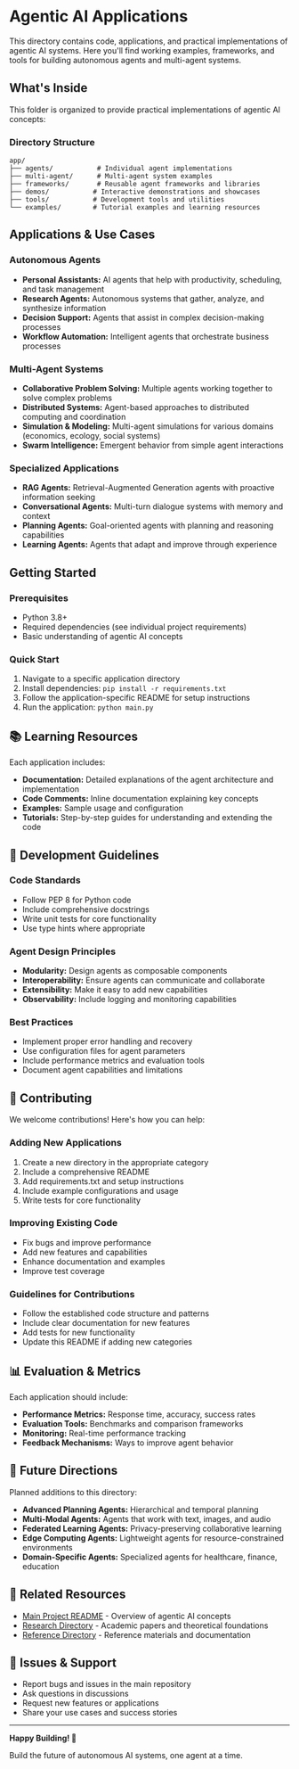 # Agentic AI Applications

This directory contains code, applications, and practical implementations of agentic AI systems. Here you'll find working examples, frameworks, and tools for building autonomous agents and multi-agent systems.

## What's Inside

This folder is organized to provide practical implementations of agentic AI concepts:

### Directory Structure

```
app/
├── agents/           # Individual agent implementations
├── multi-agent/      # Multi-agent system examples
├── frameworks/       # Reusable agent frameworks and libraries
├── demos/           # Interactive demonstrations and showcases
├── tools/           # Development tools and utilities
└── examples/        # Tutorial examples and learning resources
```

## Applications & Use Cases

### Autonomous Agents
- **Personal Assistants:** AI agents that help with productivity, scheduling, and task management
- **Research Agents:** Autonomous systems that gather, analyze, and synthesize information
- **Decision Support:** Agents that assist in complex decision-making processes
- **Workflow Automation:** Intelligent agents that orchestrate business processes

### Multi-Agent Systems
- **Collaborative Problem Solving:** Multiple agents working together to solve complex problems
- **Distributed Systems:** Agent-based approaches to distributed computing and coordination
- **Simulation & Modeling:** Multi-agent simulations for various domains (economics, ecology, social systems)
- **Swarm Intelligence:** Emergent behavior from simple agent interactions

### Specialized Applications
- **RAG Agents:** Retrieval-Augmented Generation agents with proactive information seeking
- **Conversational Agents:** Multi-turn dialogue systems with memory and context
- **Planning Agents:** Goal-oriented agents with planning and reasoning capabilities
- **Learning Agents:** Agents that adapt and improve through experience

## Getting Started

### Prerequisites
- Python 3.8+
- Required dependencies (see individual project requirements)
- Basic understanding of agentic AI concepts

### Quick Start
1. Navigate to a specific application directory
2. Install dependencies: `pip install -r requirements.txt`
3. Follow the application-specific README for setup instructions
4. Run the application: `python main.py`

## 📚 Learning Resources

Each application includes:
- **Documentation:** Detailed explanations of the agent architecture and implementation
- **Code Comments:** Inline documentation explaining key concepts
- **Examples:** Sample usage and configuration
- **Tutorials:** Step-by-step guides for understanding and extending the code

## 🔧 Development Guidelines

### Code Standards
- Follow PEP 8 for Python code
- Include comprehensive docstrings
- Write unit tests for core functionality
- Use type hints where appropriate

### Agent Design Principles
- **Modularity:** Design agents as composable components
- **Interoperability:** Ensure agents can communicate and collaborate
- **Extensibility:** Make it easy to add new capabilities
- **Observability:** Include logging and monitoring capabilities

### Best Practices
- Implement proper error handling and recovery
- Use configuration files for agent parameters
- Include performance metrics and evaluation tools
- Document agent capabilities and limitations

## 🤝 Contributing

We welcome contributions! Here's how you can help:

### Adding New Applications
1. Create a new directory in the appropriate category
2. Include a comprehensive README
3. Add requirements.txt and setup instructions
4. Include example configurations and usage
5. Write tests for core functionality

### Improving Existing Code
- Fix bugs and improve performance
- Add new features and capabilities
- Enhance documentation and examples
- Improve test coverage

### Guidelines for Contributions
- Follow the established code structure and patterns
- Include clear documentation for new features
- Add tests for new functionality
- Update this README if adding new categories

## 📊 Evaluation & Metrics

Each application should include:
- **Performance Metrics:** Response time, accuracy, success rates
- **Evaluation Tools:** Benchmarks and comparison frameworks
- **Monitoring:** Real-time performance tracking
- **Feedback Mechanisms:** Ways to improve agent behavior

## 🔮 Future Directions

Planned additions to this directory:
- **Advanced Planning Agents:** Hierarchical and temporal planning
- **Multi-Modal Agents:** Agents that work with text, images, and audio
- **Federated Learning Agents:** Privacy-preserving collaborative learning
- **Edge Computing Agents:** Lightweight agents for resource-constrained environments
- **Domain-Specific Agents:** Specialized agents for healthcare, finance, education

## 📖 Related Resources

- [Main Project README](../README.md) - Overview of agentic AI concepts
- [Research Directory](../research/) - Academic papers and theoretical foundations
- [Reference Directory](../reference/) - Reference materials and documentation

## 🐛 Issues & Support

- Report bugs and issues in the main repository
- Ask questions in discussions
- Request new features or applications
- Share your use cases and success stories

---

**Happy Building! 🚀**

Build the future of autonomous AI systems, one agent at a time.
